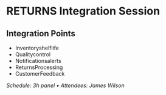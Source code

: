 # RETURNS Integration Session

## Integration Points
- Inventoryshelflife
- Qualitycontrol
- Notificationsalerts
- ReturnsProcessing
- CustomerFeedback

_Schedule: 3h panel • Attendees: James Wilson_
